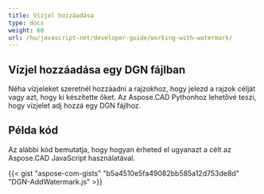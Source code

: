 ```yaml
---
title: Vízjel hozzáadása
type: docs
weight: 60
url: /hu/javascript-net/developer-guide/working-with-watermark/
---
```


## **Vízjel hozzáadása egy DGN fájlban**

Néha vízjeleket szeretnél hozzáadni a rajzokhoz, hogy jelezd a rajzok célját vagy azt, hogy ki készítette őket. Az Aspose.CAD Pythonhoz lehetővé teszi, hogy vízjelet adj hozzá egy DGN fájlhoz.

## Példa kód

Az alábbi kód bemutatja, hogy hogyan érheted el ugyanazt a célt az Aspose.CAD JavaScript használatával.

{{< gist "aspose-com-gists" "b5a4510e5fa49082bb585a12d753de8d" "DGN-AddWatermark.js" >}}
